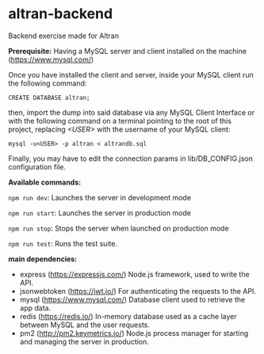 # altran-backend
Backend exercise made for Altran


**Prerequisite:** 
Having a MySQL server and client installed on the machine (https://www.mysql.com/)

Once you have installed the client and server, inside your MySQL client run the following command:

`CREATE DATABASE altran;`

then, import the dump into said database via any MySQL Client Interface or with the following command on a terminal pointing to the root of this project, replacing *\<USER\>* with the username of your MySQL client:
  
`mysql -u<USER> -p altran < altrandb.sql`

Finally, you may have to edit the connection params in lib/DB_CONFIG.json configuration file.


**Available commands:**

`npm run dev`: Launches the server in development mode

`npm run start`: Launches the server in production mode

`npm run stop`: Stops the server when launched on production mode

`npm run test`: Runs the test suite.


**main dependencies:**

- express (https://expressjs.com/) Node.js framework, used to write the API.
- jsonwebtoken (https://jwt.io/) For authenticating the requests to the API.
- mysql (https://www.mysql.com/) Database client used to retrieve the app data.
- redis (https://redis.io/) In-memory database used as a cache layer between MySQL and the user requests.
- pm2 (http://pm2.keymetrics.io/) Node.js process manager for starting and managing the server in production.
